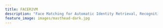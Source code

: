```yaml
---
title: FACER2VM
description: "Face Matching for Automatic Identity Retrieval, Recognition, Verification and Management"
feature_image: images/masthead-dark.jpg
---
```

